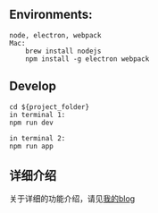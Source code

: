 ## Environments:

    node, electron, webpack
    Mac:
        brew install nodejs
        npm install -g electron webpack
        
## Develop
    
    cd ${project_folder}
    in terminal 1:
    npm run dev
    
    in terminal 2:
    npm run app
    
## 详细介绍

关于详细的功能介绍，请见[我的blog](http://djs66256.github.io/2017/04/17/2017-04-18-%E7%96%AF%E7%8B%82%E6%97%A5%E5%BF%97%E7%B3%BB%E7%BB%9F/)
    
